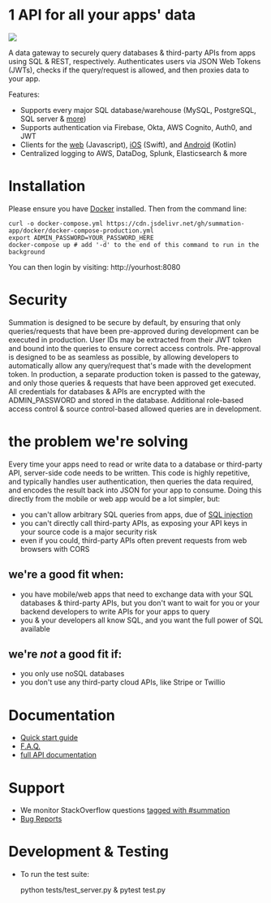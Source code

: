 # 1 API for all your apps' data

![](https://www.summation.app/assets/img/summation_dataflow.png)

A data gateway to securely query databases & third-party APIs from apps using SQL & REST, respectively.  Authenticates users via JSON Web Tokens (JWTs), checks if the query/request is allowed, and then proxies data to your app.

Features:
* Supports every major SQL database/warehouse (MySQL, PostgreSQL, SQL server & <a href='https://docs.summation.app/project/frequently-asked-questions#which-databases-are-supported'>more</a>)
* Supports authentication via Firebase, Okta, AWS Cognito, Auth0, and JWT
* Clients for the <a href='https://github.com/summation-app/web_client'>web</a> (Javascript), <a href='https://github.com/summation-app/iOS_client'>iOS</a> (Swift), and <a href='https://github.com/summation-app/android_client'>Android</a> (Kotlin)
* Centralized logging to AWS, DataDog, Splunk, Elasticsearch & more

# Installation

Please ensure you have [Docker](https://docs.docker.com/get-docker/) installed.  Then from the command line:

    curl -o docker-compose.yml https://cdn.jsdelivr.net/gh/summation-app/docker/docker-compose-production.yml
    export ADMIN_PASSWORD=YOUR_PASSWORD_HERE
    docker-compose up # add '-d' to the end of this command to run in the background
    
You can then login by visiting: http://yourhost:8080

# Security

Summation is designed to be secure by default, by ensuring that only queries/requests that have been pre-approved during development can be executed in production.  User IDs may be extracted from their JWT token and bound into the queries to ensure correct access controls.  Pre-approval is designed to be as seamless as possible, by allowing developers to automatically allow any query/request that's made with the development token.  In production, a separate production token is passed to the gateway, and only those queries & requests that have been approved get executed.  All credentials for databases & APIs are encrypted with the ADMIN_PASSWORD and stored in the database.  Additional role-based access control & source control-based allowed queries are in development.

# the problem we're solving
Every time your apps need to read or write data to a database or third-party API, server-side code needs to be written.  This code is highly repetitive, and typically handles user authentication, then queries the data required, and encodes the result back into JSON for your app to consume.  Doing this directly from the mobile or web app would be a lot simpler, but:

* you can't allow arbitrary SQL queries from apps, due of [SQL injection](https://xkcd.com/327/)
* you can't directly call third-party APIs, as exposing your API keys in your source code is a major security risk
* even if you could, third-party APIs often prevent requests from web browsers with CORS

## we're a good fit when:
* you have mobile/web apps that need to exchange data with your SQL databases & third-party APIs, but you don't want to wait for you or your backend developers to write APIs for your apps to query
* you & your developers all know SQL, and you want the full power of SQL available

## we're *not* a good fit if:
* you only use noSQL databases
* you don't use any third-party cloud APIs, like Stripe or Twillio

# Documentation

 - [Quick start guide](https://docs.summation.app/quick-start/installation)
 - [F.A.Q.](https://docs.summation.app/project/frequently-asked-questions)
 - [full API documentation](https://docs.summation.app/web-client-api/database-queries)

# Support

* We monitor StackOverflow questions [tagged with #summation](https://stackoverflow.com/questions/tagged/summation)
* [Bug Reports](https://github.com/summation-app/summation/issues)

# Development & Testing

* To run the test suite:

    python tests/test_server.py & pytest test.py


